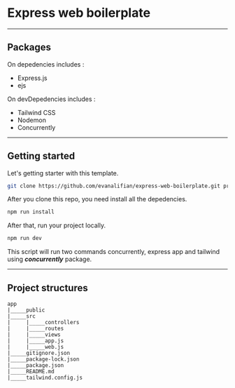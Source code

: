 # Express web boilerplate

---

## Packages

On depedencies includes :

- Express.js
- ejs

On devDepedencies includes :
- Tailwind CSS
- Nodemon
- Concurrently


---


## Getting started

Let's getting starter with this template.

```bash
git clone https://github.com/evanalifian/express-web-boilerplate.git project-name
```

After you clone this repo, you need install all the depedencies.

```bash
npm run install
```

After that, run your project locally.

```bash
npm run dev
```

This script will run two commands concurrently, express app and tailwind using ***concurrently*** package.


---


## Project structures

```
app
|_____public
|_____src
|     |_____controllers
|     |_____routes
|     |_____views
|     |_____app.js
|     |_____web.js
|_____gitignore.json
|_____package-lock.json
|_____package.json
|_____README.md
|_____tailwind.config.js
```